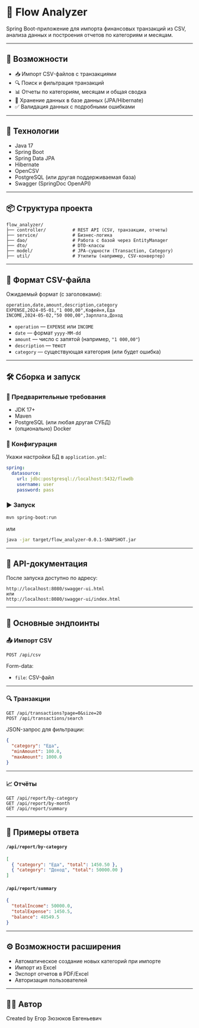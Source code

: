 # 💸 Flow Analyzer

Spring Boot-приложение для импорта финансовых транзакций из CSV, анализа данных и построения отчетов по категориям и месяцам.

---

## 🚀 Возможности

- 📥 Импорт CSV-файлов с транзакциями
- 🔍 Поиск и фильтрация транзакций
- 📊 Отчеты по категориям, месяцам и общая сводка
- 📂 Хранение данных в базе данных (JPA/Hibernate)
- ✅ Валидация данных с подробными ошибками

---

## 🧱 Технологии

- Java 17
- Spring Boot
- Spring Data JPA
- Hibernate
- OpenCSV
- PostgreSQL (или другая поддерживаемая база)
- Swagger (SpringDoc OpenAPI)

---

## 📦 Структура проекта

```
flow_analyzer/
├── controller/          # REST API (CSV, транзакции, отчеты)
├── service/             # Бизнес-логика
├── dao/                 # Работа с базой через EntityManager
├── dto/                 # DTO-классы
├── model/               # JPA-сущности (Transaction, Category)
├── util/                # Утилиты (например, CSV-конвертер)
```

---

## 📝 Формат CSV-файла

Ожидаемый формат (с заголовками):

```csv
operation,date,amount,description,category
EXPENSE,2024-05-01,"1 000,00",Кофейня,Еда
INCOME,2024-05-02,"50 000,00",Зарплата,Доход
```

- `operation` — `EXPENSE` или `INCOME`
- `date` — формат `yyyy-MM-dd`
- `amount` — число с запятой (например, `"1 000,00"`)
- `description` — текст
- `category` — существующая категория (или будет ошибка)

---

## 🛠️ Сборка и запуск

### 📄 Предварительные требования

- JDK 17+
- Maven
- PostgreSQL (или любая другая СУБД)
- (опционально) Docker

### 🔧 Конфигурация

Укажи настройки БД в `application.yml`:

```yaml
spring:
  datasource:
    url: jdbc:postgresql://localhost:5432/flowdb
    username: user
    password: pass
```

### ▶️ Запуск

```bash
mvn spring-boot:run
```

или

```bash
java -jar target/flow_analyzer-0.0.1-SNAPSHOT.jar
```

---

## 🧪 API-документация

После запуска доступно по адресу:

```
http://localhost:8080/swagger-ui.html
или
http://localhost:8080/swagger-ui/index.html
```

---

## 📡 Основные эндпоинты

### 📤 Импорт CSV

```
POST /api/csv
```

Form-data:
- `file`: CSV-файл

---

### 🔍 Транзакции

```
GET /api/transactions?page=0&size=20
POST /api/transactions/search
```

JSON-запрос для фильтрации:

```json
{
  "category": "Еда",
  "minAmount": 100.0,
  "maxAmount": 1000.0
}
```

---

### 📈 Отчёты

```
GET /api/report/by-category
GET /api/report/by-month
GET /api/report/summary
```

---

## 📂 Примеры ответа

#### `/api/report/by-category`

```json
[
  { "category": "Еда", "total": 1450.50 },
  { "category": "Доход", "total": 50000.00 }
]
```

#### `/api/report/summary`

```json
{
  "totalIncome": 50000.0,
  "totalExpense": 1450.5,
  "balance": 48549.5
}
```

---

## ⚙️ Возможности расширения

- Автоматическое создание новых категорий при импорте
- Импорт из Excel
- Экспорт отчетов в PDF/Excel
- Авторизация пользователей

---

## 🧑‍💻 Автор

Created by Егор Зюзюков Евгеньевич

